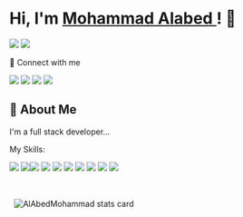 # Hi, I'm  <a href="https://www.linkedin.com/in/mohammad-alabed">Mohammad Alabed  </a> ! 👋


<img src="https://res.cloudinary.com/practicaldev/image/fetch/s--Y_fiT_vc--/c_imagga_scale,f_auto,fl_progressive,h_900,q_66,w_1600/https://dev-to-uploads.s3.amazonaws.com/i/2zs4hb7x23zv5cgiro7z.gif" />
<img src="https://media.licdn.com/dms/image/D4E16AQERM1Zadwm8Fg/profile-displaybackgroundimage-shrink_350_1400/0/1694022431271?e=1699488000&v=beta&t=j853eWe03wqVWU0pY6L21pVuZ8Uq2A_ra0HLoZGNrgE" />



🤙 Connect with me

<a href="https://www.linkedin.com/in/mohammad-alabed/"><img src="https://img.shields.io/badge/LinkedIn-0077B5?style=for-the-badge&logo=linkedin&logoColor=white" /></a>
<a href="mailto: mohammad.raedabed@gmail.com"><img src="https://img.shields.io/badge/Gmail-D14836?style=for-the-badge&logo=gmail&logoColor=white" /></a>
<a href="https://github.com/AlAbedMohammad"><img src="https://img.shields.io/badge/GitHub-100000?style=for-the-badge&logo=github&logoColor=white" /></a> 
<a href="https://discord.gg/RMf9JxCb63"><img src="https://img.shields.io/badge/Discord-5865F2?style=for-the-badge&logo=discord&logoColor=white" /></a>

## 🚀 About Me

I'm a full stack developer...

My Skills:

 <img src="https://img.shields.io/badge/JavaScript-323330?style=for-the-badge&logo=javascript&logoColor=F7DF1E" /> <img src="https://img.shields.io/badge/HTML5-E34F26?style=for-the-badge&logo=html5&logoColor=white" /><img src="https://img.shields.io/badge/CSS3-1572B6?style=for-the-badge&logo=css3&logoColor=white" />
<img src="https://img.shields.io/badge/React-20232A?style=for-the-badge&logo=react&logoColor=61DAFB" />
<img src="https://img.shields.io/badge/Redux-593D88?style=for-the-badge&logo=redux&logoColor=white" />
<img src="https://img.shields.io/badge/Node%20js-339933?style=for-the-badge&logo=nodedotjs&logoColor=white" />
<img src="https://img.shields.io/badge/Postman-FF6C37?style=for-the-badge&logo=Postman&logoColor=white" />
<img src="https://img.shields.io/badge/Express%20js-000000?style=for-the-badge&logo=express&logoColor=white" />
<img src="https://img.shields.io/badge/MongoDB-4EA94B?style=for-the-badge&logo=mongodb&logoColor=white" />
<img src="https://img.shields.io/badge/Visual_Studio-5C2D91?style=for-the-badge&logo=visual%20studio&logoColor=white" />

<br/>



<p>&nbsp;
<img align="center" src="https://github-readme-stats.vercel.app/api?username=AlAbedMohammad&show_icons=true&theme=default&title_color=000000&text_color=000000&bg_color=ffffff&hide_border=true" alt="AlAbedMohammad stats card" /></p>
